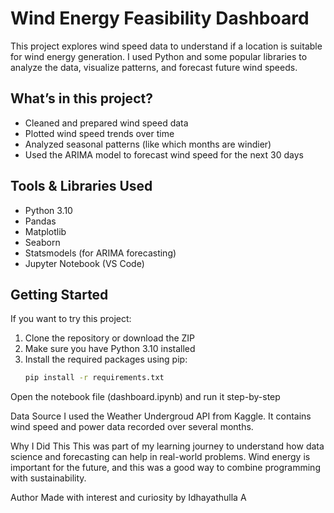 # Wind Energy Feasibility Dashboard

This project explores wind speed data to understand if a location is suitable for wind energy generation. I used Python and some popular libraries to analyze the data, visualize patterns, and forecast future wind speeds.

## What’s in this project?

- Cleaned and prepared wind speed data
- Plotted wind speed trends over time
- Analyzed seasonal patterns (like which months are windier)
- Used the ARIMA model to forecast wind speed for the next 30 days

## Tools & Libraries Used

- Python 3.10  
- Pandas  
- Matplotlib  
- Seaborn  
- Statsmodels (for ARIMA forecasting)  
- Jupyter Notebook (VS Code)

## Getting Started

If you want to try this project:

1. Clone the repository or download the ZIP
2. Make sure you have Python 3.10 installed
3. Install the required packages using pip:
   ```bash
   pip install -r requirements.txt
Open the notebook file (dashboard.ipynb) and run it step-by-step

Data Source
I used the Weather Undergroud API from Kaggle. It contains wind speed and power data recorded over several months.

Why I Did This
This was part of my learning journey to understand how data science and forecasting can help in real-world problems. Wind energy is important for the future, and this was a good way to combine programming with sustainability.

Author
Made with interest and curiosity by
Idhayathulla A
